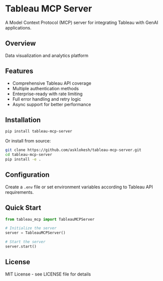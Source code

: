 # Tableau MCP Server

A Model Context Protocol (MCP) server for integrating Tableau with GenAI applications.

## Overview

Data visualization and analytics platform

## Features

- Comprehensive Tableau API coverage
- Multiple authentication methods
- Enterprise-ready with rate limiting
- Full error handling and retry logic
- Async support for better performance

## Installation

```bash
pip install tableau-mcp-server
```

Or install from source:

```bash
git clone https://github.com/asklokesh/tableau-mcp-server.git
cd tableau-mcp-server
pip install -e .
```

## Configuration

Create a `.env` file or set environment variables according to Tableau API requirements.

## Quick Start

```python
from tableau_mcp import TableauMCPServer

# Initialize the server
server = TableauMCPServer()

# Start the server
server.start()
```

## License

MIT License - see LICENSE file for details
